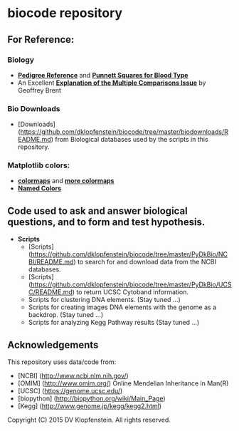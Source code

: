 # biocode repository

## For Reference:

### Biology

  * [**Pedigree Reference**](./doc/pedigree_reference.png) and [**Punnett Squares for Blood Type**](./doc/ABO_punnett_square.png)
  * An Excellent [**Explanation of the Multiple Comparisons Issue**](./doc/multiple_comparisons.md) by Geoffrey Brent

### Bio Downloads
  * [Downloads] (https://github.com/dklopfenstein/biocode/tree/master/biodownloads/README.md) from Biological databases used by the scripts in this repository.

### Matplotlib colors:
  * [**colormaps**](https://scipy-lectures.github.io/_images/plot_colormaps_1.png) and
    [**more colormaps**](http://matplotlib.org/examples/color/colormaps_reference.html)
  * [**Named Colors**](http://matplotlib.org/examples/color/named_colors.html)
 

## Code used to ask and answer biological questions, and to form and test hypothesis.
* **Scripts**
  * [Scripts] (https://github.com/dklopfenstein/biocode/tree/master/PyDkBio/NCBI/README.md) to search for and download data from the NCBI databases.
  * [Scripts] (https://github.com/dklopfenstein/biocode/tree/master/PyDkBio/UCSC/README.md) to return UCSC Cytoband information.
  * Scripts for clustering DNA elements. (Stay tuned ...)
  * Scripts for creating images DNA elements with the genome as a backdrop. (Stay tuned ...)
  * Scripts for analyzing Kegg Pathway results (Stay tuned ...)

## Acknowledgements

This repository uses data/code from:
* [NCBI] (http://www.ncbi.nlm.nih.gov/)
* [OMIM] (http://www.omim.org/) Online Mendelian Inheritance in Man(R)
* [UCSC] (https://genome.ucsc.edu/)
* [biopython] (http://biopython.org/wiki/Main_Page)
* [Kegg] (http://www.genome.jp/kegg/kegg2.html)

Copyright (C) 2015 DV Klopfenstein. All rights reserved.
